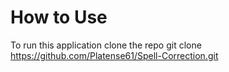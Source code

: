 # How to Use

To run this application clone the repo
  git clone https://github.com/Platense61/Spell-Correction.git
